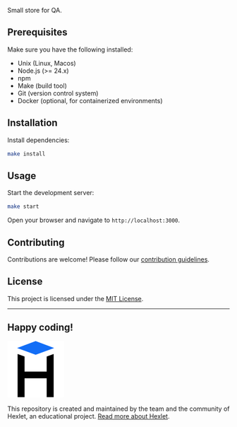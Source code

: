 Small store for QA.

## Prerequisites

Make sure you have the following installed:

- Unix (Linux, Macos)
- Node.js (>= 24.x)
- npm
- Make (build tool)
- Git (version control system)
- Docker (optional, for containerized environments)

## Installation

Install dependencies:

```bash
make install
```

## Usage

Start the development server:

```bash
make start
```
Open your browser and navigate to `http://localhost:3000`.

## Contributing

Contributions are welcome! Please follow our [contribution guidelines](CONTRIBUTING.md).

## License

This project is licensed under the [MIT License](LICENSE).

---
Happy coding!
---

[![Hexlet Ltd. logo](https://raw.githubusercontent.com/Hexlet/assets/master/images/hexlet_logo128.png)](https://hexlet.io/?utm_source=github&utm_medium=referral&utm_campaign=hexlet-components&utm_content=products-store)

This repository is created and maintained by the team and the community of Hexlet, an educational project. [Read more about Hexlet](https://hexlet.io/?utm_source=github&utm_medium=referral&utm_campaign=hexlet-components&utm_content=products-store).
